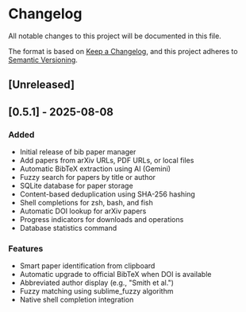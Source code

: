 # Changelog

All notable changes to this project will be documented in this file.

The format is based on [Keep a Changelog](https://keepachangelog.com/en/1.0.0/),
and this project adheres to [Semantic Versioning](https://semver.org/spec/v2.0.0.html).

## [Unreleased]

## [0.5.1] - 2025-08-08

### Added
- Initial release of bib paper manager
- Add papers from arXiv URLs, PDF URLs, or local files
- Automatic BibTeX extraction using AI (Gemini)
- Fuzzy search for papers by title or author
- SQLite database for paper storage
- Content-based deduplication using SHA-256 hashing
- Shell completions for zsh, bash, and fish
- Automatic DOI lookup for arXiv papers
- Progress indicators for downloads and operations
- Database statistics command

### Features
- Smart paper identification from clipboard
- Automatic upgrade to official BibTeX when DOI is available
- Abbreviated author display (e.g., "Smith et al.")
- Fuzzy matching using sublime_fuzzy algorithm
- Native shell completion integration

